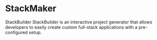 # StackMaker
StackBuilder StackBuilder is an interactive project generator that allows developers to easily create custom full-stack applications with a pre-configured setup. 
